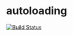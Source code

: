# autoloading
[![Build Status](https://travis-ci.org/shake-php/autoloading.svg?branch=master)](https://travis-ci.org/shake-php/autoloading)
